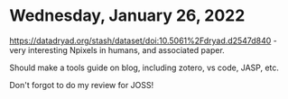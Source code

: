 # Wednesday, January 26, 2022

https://datadryad.org/stash/dataset/doi:10.5061%2Fdryad.d2547d840 - very interesting Npixels in humans, and associated paper.

Should make a tools guide on blog, including zotero, vs code, JASP, etc.

Don't forgot to do my review for JOSS!